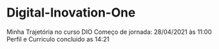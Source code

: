 # Digital-Inovation-One
Minha Trajetória no curso DIO
Começo de jornada: 28/04/2021 às 11:00
Perfil e Curriculo concluido as 14:21
